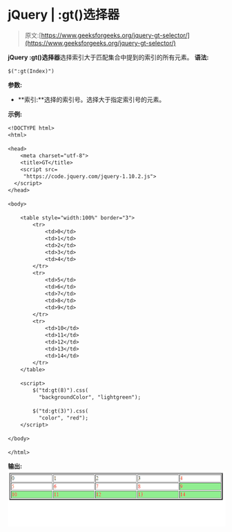 # jQuery | :gt()选择器

> 原文:[https://www.geeksforgeeks.org/jquery-gt-selector/](https://www.geeksforgeeks.org/jquery-gt-selector/)

**jQuery :gt()选择器**选择索引大于匹配集合中提到的索引的所有元素。
**语法:**

```
$(":gt(Index)")
```

**参数:**

*   **索引:**选择的索引号。选择大于指定索引号的元素。

**示例:**

```
<!DOCTYPE html>
<html>

<head>
    <meta charset="utf-8">
    <title>GT</title>
    <script src=
     "https://code.jquery.com/jquery-1.10.2.js">
  </script>
</head>

<body>

    <table style="width:100%" border="3">
        <tr>
            <td>0</td>
            <td>1</td>
            <td>2</td>
            <td>3</td>
            <td>4</td>
        </tr>
        <tr>
            <td>5</td>
            <td>6</td>
            <td>7</td>
            <td>8</td>
            <td>9</td>
        </tr>
        <tr>
            <td>10</td>
            <td>11</td>
            <td>12</td>
            <td>13</td>
            <td>14</td>
        </tr>
    </table>

    <script>
        $("td:gt(8)").css(
          "backgroundColor", "lightgreen");

        $("td:gt(3)").css(
          "color", "red");
    </script>

</body>

</html>
```

**输出:**
![](img/943f171b5febf31644b2a44350eb3199.png)